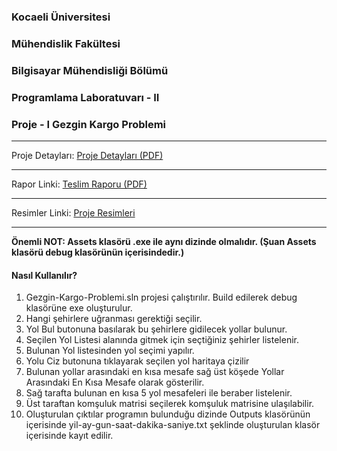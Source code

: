### Kocaeli Üniversitesi
### Mühendislik Fakültesi
### Bilgisayar Mühendisliği Bölümü
### Programlama Laboratuvarı - II
### Proje - I Gezgin Kargo Problemi

----------------------------------------------
Proje Detayları: [Proje Detayları (PDF)](https://github.com/nginY26/Gezgin-Kargo-Problemi/blob/master/D%C3%B6k%C3%BCmanlar/Proje.pdf "Proje Detayları (PDF)")

------------


Rapor Linki: [Teslim Raporu (PDF)](https://github.com/nginY26/Gezgin-Kargo-Problemi/blob/master/D%C3%B6k%C3%BCmanlar/Rapor.pdf "Teslim Raporu (PDF)")

------------


Resimler Linki: [Proje Resimleri](https://github.com/nginY26/Gezgin-Kargo-Problemi/tree/master/D%C3%B6k%C3%BCmanlar/Resimler "Proje Resimleri")


----------------------------------------------
**Önemli NOT: Assets klasörü .exe ile aynı dizinde olmalıdır. (Şuan Assets klasörü debug klasörünün içerisindedir.)**
#### Nasıl Kullanılır?
1. Gezgin-Kargo-Problemi.sln projesi çalıştırılır. Build edilerek debug klasörüne exe oluşturulur.
2. Hangi şehirlere uğranması gerektiği seçilir.
3. Yol Bul butonuna basılarak bu şehirlere gidilecek yollar bulunur.
4. Seçilen Yol Listesi alanında gitmek için seçtiğiniz şehirler listelenir.
5. Bulunan Yol listesinden yol seçimi yapılır.
6. Yolu Ciz butonuna tıklayarak seçilen yol haritaya çizilir
7. Bulunan yollar arasındaki en kısa mesafe sağ üst köşede Yollar Arasındaki En Kısa Mesafe olarak gösterilir.
8. Sağ tarafta bulunan en kısa 5 yol mesafeleri ile beraber listelenir.
9. Üst taraftan komşuluk matrisi seçilerek komşuluk matrisine ulaşılabilir.
10. Oluşturulan çıktılar programın bulunduğu dizinde Outputs klasörünün içerisinde yil-ay-gun-saat-dakika-saniye.txt şeklinde oluşturulan klasör içerisinde kayıt edilir.



